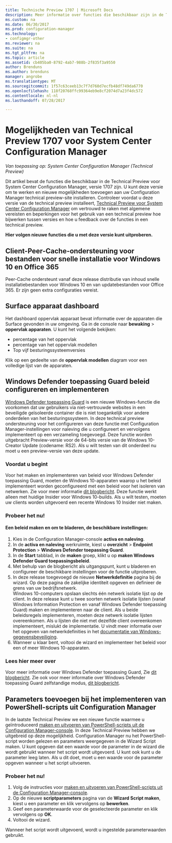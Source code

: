 ```yaml
---
title: Technische Preview 1707 | Microsoft Docs
description: Meer informatie over functies die beschikbaar zijn in de Technical Preview-versie 1707 voor System Center Configuration Manager.
ms.custom: na
ms.date: 06/30/2017
ms.prod: configuration-manager
ms.technology:
- configmgr-other
ms.reviewer: na
ms.suite: na
ms.tgt_pltfrm: na
ms.topic: article
ms.assetid: cb405ba0-8792-4ab7-988b-2f835f3a9550
author: Brenduns
ms.author: brenduns
manager: angrobe
ms.translationtype: MT
ms.sourcegitcommit: 1f57c63ceeb13c7f7d760d7ecfb48df749da6770
ms.openlocfilehash: 118f20768ffc99364eb9e8cf2074d7a23f4dc572
ms.contentlocale: nl-nl
ms.lasthandoff: 07/28/2017

---
```

# <a name="capabilities-in-technical-preview-1707-for-system-center-configuration-manager"></a>Mogelijkheden van Technical Preview 1707 voor System Center Configuration Manager

*Van toepassing op: System Center Configuration Manager (Technical Preview)*

Dit artikel bevat de functies die beschikbaar in de Technical Preview voor System Center Configuration Manager, versie 1707 zijn. U kunt deze versie om te werken en nieuwe mogelijkheden toevoegen aan uw Configuration Manager technical preview-site installeren. Controleer voordat u deze versie van de technical preview installeert, [Technical Preview voor System Center Configuration Manager](../../core/get-started/technical-preview.md) om vertrouwd te raken met algemene vereisten en beperkingen voor het gebruik van een technical preview hoe bijwerken tussen versies en hoe u feedback over de functies in een technical preview.     


<!--  Known Issues Template   
**Known Issues in this Technical Preview:**
-   **Issue Name**. Details
    Workaround details.
-->

**Hier volgen nieuwe functies die u met deze versie kunt uitproberen.**  

<!--  Rough Section Template
##  FEATURE

### Procedure 1
### Try it out!  
 Try to complete the following tasks and then send us **Feedback** from the **Home** tab of the Ribbon to let us know how it worked:
 -  Task 1
 -  Task 2              
-->

## <a name="client-peer-cache-support-for-express-installation-files-for-windows-10-and-office-365"></a>Client-Peer-Cache-ondersteuning voor bestanden voor snelle installatie voor Windows 10 en Office 365
<!-- 1352486 -->
Peer-Cache ondersteunt vanaf deze release distributie van inhoud snelle installatiebestanden voor Windows 10 en van updatebestanden voor Office 365. Er zijn geen extra configuraties vereist.

## <a name="surface-device-dashboard"></a>Surface apparaat dashboard
<!--1355788-->
Het dashboard oppervlak apparaat bevat informatie over de apparaten die Surface gevonden in uw omgeving. Ga in de console naar **bewaking** > **oppervlak apparaten**. U kunt het volgende bekijken:
- percentage van het oppervlak
- percentage van het oppervlak modellen
- Top vijf besturingssysteemversies

Klik op een gedeelte van de **oppervlak modellen** diagram voor een volledige lijst van de apparaten.  

## <a name="configure-and-deploy-windows-defender-application-guard-policies"></a>Windows Defender toepassing Guard beleid configureren en implementeren
<!-- 1351960 -->

[Windows Defender toepassing Guard](https://blogs.windows.com/msedgedev/2016/09/27/application-guard-microsoft-edge/#XLxEbcpkuKcFebrw.97) is een nieuwe Windows-functie die voorkomen dat uw gebruikers via niet-vertrouwde websites in een beveiligde geïsoleerde container die is niet toegankelijk voor andere onderdelen van het besturingssysteem. In deze technical preview ondersteuning voor het configureren van deze functie met Configuration Manager-instellingen voor naleving die u configureert en vervolgens implementeert op een verzameling toegevoegd. Deze functie worden uitgebracht Preview-versie voor de 64-bits versie van de Windows 10-Creator Update (codename: RS2). Als u wilt testen van dit onderdeel nu moet u een preview-versie van deze update.

### <a name="before-you-start"></a>Voordat u begint

Voor het maken en implementeren van beleid voor Windows Defender toepassing Guard, moeten de Windows 10-apparaten waarop u het beleid implementeert worden geconfigureerd met een beleid voor het isoleren van netwerken. Zie voor meer informatie [dit blogbericht](https://blogs.windows.com/msedgedev/2016/09/27/application-guard-microsoft-edge/#BmJGKPfSjHHzsMmI.97). Deze functie werkt alleen met huidige Insider voor Windows 10-builds. Als u wilt testen, moeten uw clients worden uitgevoerd een recente Windows 10 Insider niet maken.

### <a name="try-it-out"></a>Probeer het nu!

#### <a name="to-create-a-policy-and-to-browse-the-available-settings"></a>Een beleid maken en om te bladeren, de beschikbare instellingen:

1. Kies in de Configuration Manager-console **activa en naleving**.
2. In de **activa en naleving** werkruimte, kiest u **overzicht** > **Endpoint Protection** > **Windows Defender toepassing Guard**.
3. In de **Start** tabblad, in de **maken** groep, klikt u op **maken Windows Defender Guard toepassingsbeleid**.
4. Met behulp van de blogbericht als uitgangspunt, kunt u bladeren en configureer de beschikbare instellingen voor de functie uitproberen.
5. In deze release toegevoegd de nieuwe **Netwerkdefinitie** pagina bij de wizard. Op deze pagina de zakelijke identiteit opgeven en definieer de grens van uw bedrijfsnetwerk.<br>Windows 10-computers opslaan slechts één netwerk isolatie lijst op de client. In deze release kunt u twee soorten netwerk isolatie lijsten (vanaf Windows Information Protection en vanaf Windows Defender toepassing Guard) maken en implementeren naar de client. Als u beide beleidsregels implementeren, moeten deze netwerk isolatie lijsten overeenkomen. Als u lijsten die niet met dezelfde client overeenkomen implementeert, mislukt de implementatie.
U vindt meer informatie over het opgeven van netwerkdefinities in het [documentatie van Windows-gegevensbeveiliging](https://docs.microsoft.com/windows/threat-protection/windows-information-protection/create-wip-policy-using-sccm).
6. Wanneer u klaar bent, voltooi de wizard en implementeer het beleid voor een of meer Windows 10-apparaten.

### <a name="further-reading"></a>Lees hier meer over
Voor meer informatie over Windows Defender toepassing Guard, Zie [dit blogbericht](https://blogs.windows.com/msedgedev/2016/09/27/application-guard-microsoft-edge/#BmJGKPfSjHHzsMmI.97). Zie ook voor meer informatie over Windows Defender toepassing Guard zelfstandige modus, [dit blogbericht](https://techcommunity.microsoft.com/t5/Windows-Insider-Program/Windows-Defender-Application-Guard-Standalone-mode/td-p/66903).

## <a name="add-parameters-when-you-deploy-powershell-scripts-from-configuration-manager"></a>Parameters toevoegen bij het implementeren van PowerShell-scripts uit Configuration Manager

<!-- 1236459 --->

In de laatste Technical Preview we een nieuwe functie waarmee u geïntroduceerd [maken en uitvoeren van PowerShell-scripts uit de Configuration Manager-console]( /core/get-started/capabilities-in-technical-preview-1706#create-and-run-powershell-scripts-from-the-configuration-manager-console).
In deze Technical Preview hebben we uitgebreid op deze mogelijkheid. Configuration Manager nu het PowerShell-script worden gelezen en parameters weergegeven in de Wizard Script maken. U kunt opgeven dat een waarde voor de parameter in de wizard die wordt gebruikt wanneer het script wordt uitgevoerd. U kunt ook kunt u de parameter leeg laten. Als u dit doet, moet u een waarde voor de parameter opgeven wanneer u het script uitvoeren.

### <a name="try-it-out"></a>Probeer het nu!

1. Volg de instructies voor [maken en uitvoeren van PowerShell-scripts uit de Configuration Manager-console]( /core/get-started/capabilities-in-technical-preview-1706#create-and-run-powershell-scripts-from-the-configuration-manager-console).
2. Op de nieuwe **scriptparameters** pagina van de **Wizard Script maken**, kiest u een parameter en klik vervolgens op **bewerken**.
3. Geef een parameterwaarde voor de geselecteerde parameter en klik vervolgens op **OK**.
4. Voltooi de wizard.

Wanneer het script wordt uitgevoerd, wordt u ingestelde parameterwaarden gebruikt.

